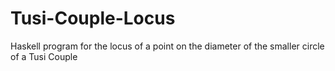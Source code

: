 # Tusi-Couple-Locus
Haskell program for the locus of a point on the diameter of the smaller circle of a Tusi Couple
